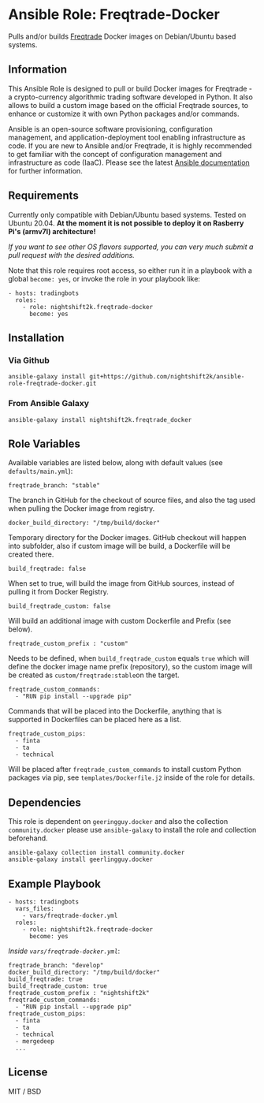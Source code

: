 # Ansible Role: Freqtrade-Docker

Pulls and/or builds [Freqtrade](https://www.freqtrade.io) Docker images on Debian/Ubuntu based systems.

## Information

This Ansible Role is designed to pull or build Docker images for Freqtrade - a crypto-currency algorithmic trading software developed in Python. It also allows to build a custom image based on the official Freqtrade sources, to enhance or customize it with own Python packages and/or commands.

Ansible is an open-source software provisioning, configuration management, and application-deployment tool enabling infrastructure as code. If you are new to Ansible and/or Freqtrade, it is highly recommended to get familiar with the concept of configuration management and infrastructure as code (IaaC). Please see the latest [Ansible documentation](https://docs.ansible.com/ansible/latest/index.html) for further information.

## Requirements

Currently only compatible with Debian/Ubuntu based systems. Tested on Ubuntu 20.04.  **At the moment it is not possible to deploy it on Rasberry Pi's (armv7l) architecture!**

*If you want to see other OS flavors supported, you can very much submit a pull request with the desired additions.*

Note that this role requires root access, so either run it in a playbook with a global `become: yes`, or invoke the role in your playbook like:

    - hosts: tradingbots
      roles:
        - role: nightshift2k.freqtrade-docker
          become: yes

## Installation

### Via Github
    
    ansible-galaxy install git+https://github.com/nightshift2k/ansible-role-freqtrade-docker.git
    
### From Ansible Galaxy

    ansible-galaxy install nightshift2k.freqtrade_docker

## Role Variables

Available variables are listed below, along with default values (see `defaults/main.yml`):


    freqtrade_branch: "stable"
    
The branch in GitHub for the checkout of source files, and also the tag used when pulling the Docker image from registry.

    docker_build_directory: "/tmp/build/docker"
    
Temporary directory for the Docker images. GitHub checkout will happen into subfolder, also if custom image will be build, a Dockerfile will be created there.

    build_freqtrade: false

When set to true, will build the image from GitHub sources, instead of pulling it from Docker Registry.

    build_freqtrade_custom: false
    
Will build an additional image with custom Dockerfile and Prefix (see below).

    freqtrade_custom_prefix : "custom"
    
Needs to be defined, when `build_freqtrade_custom` equals `true` which will define the docker image name prefix (repository), so the custom image will be created as `custom/freqtrade:stable`on the target. 

    freqtrade_custom_commands:
      - "RUN pip install --upgrade pip"
      
Commands that will be placed into the Dockerfile, anything that is supported in Dockerfiles can be placed here as a list.

    freqtrade_custom_pips:
      - finta
      - ta
      - technical

Will be placed after `freqtrade_custom_commands` to install custom Python packages via pip, see `templates/Dockerfile.j2` inside of the role for details.


## Dependencies

This role is dependent on `geeringguy.docker` and also the collection `community.docker` please use `ansible-galaxy` to install the role and collection beforehand.

    ansible-galaxy collection install community.docker
    ansible-galaxy install geerlingguy.docker

## Example Playbook

    - hosts: tradingbots
      vars_files:
        - vars/freqtrade-docker.yml
      roles:
        - role: nightshift2k.freqtrade-docker
          become: yes

*Inside `vars/freqtrade-docker.yml`*:

    freqtrade_branch: "develop"
    docker_build_directory: "/tmp/build/docker"
    build_freqtrade: true
    build_freqtrade_custom: true
    freqtrade_custom_prefix : "nightshift2k"
    freqtrade_custom_commands:
      - "RUN pip install --upgrade pip"
    freqtrade_custom_pips:
      - finta
      - ta
      - technical
      - mergedeep
      ...

## License

MIT / BSD